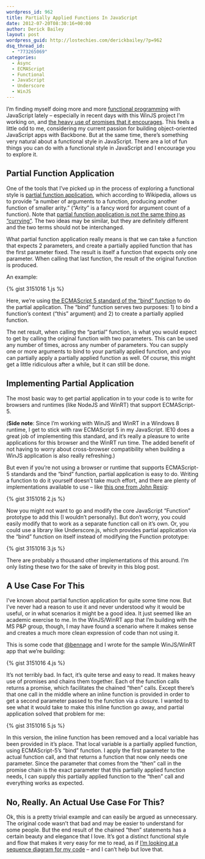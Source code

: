 ```yaml
---
wordpress_id: 962
title: Partially Applied Functions In JavaScript
date: 2012-07-20T08:30:16+00:00
author: Derick Bailey
layout: post
wordpress_guid: http://lostechies.com/derickbailey/?p=962
dsq_thread_id:
  - "773265069"
categories:
  - Async
  - ECMAScript
  - Functional
  - JavaScript
  - Underscore
  - WinJS
---
```

I&#8217;m finding myself doing more and more [functional programming](http://en.wikipedia.org/wiki/Functional_programming) with JavaScript lately &#8211; especially in recent days with this WinJS project I&#8217;m working on, and [the heavy use of promises that it encourages](https://lostechies.com/derickbailey/2012/07/19/want-to-build-win8winjs-apps-you-need-to-understand-promises/). This feels a little odd to me, considering my current passion for building object-oriented JavaScript apps with Backbone. But at the same time, there&#8217;s something very natural about a functional style in JavaScript. There are a lot of fun things you can do with a functional style in JavaScript and I encourage you to explore it.

## Partial Function Application

One of the tools that I&#8217;ve picked up in the process of exploring a functional style is [partial function application](http://en.wikipedia.org/wiki/Partial_application), which according to Wikipedia, allows us to provide &#8220;a number of arguments to a function, producing another function of smaller arity.&#8221; (&#8220;Arity&#8221; is a fancy word for argument count of a function). Note that [partial function application is not the same thing as &#8220;currying&#8221;](http://msmvps.com/blogs/jon_skeet/archive/2012/01/30/currying-vs-partial-function-application.aspx). The two ideas may be similar, but they are definitely different and the two terms should not be interchanged.

What partial function application really means is that we can take a function that expects 2 parameters, and create a partially applied function that has the first parameter fixed. The result is itself a function that expects only one parameter. When calling that last function, the result of the original function is produced.

An example:

{% gist 3151016 1.js %}

Here, we&#8217;re using [the ECMAScript 5 standard of the &#8220;bind&#8221; function](https://developer.mozilla.org/en/JavaScript/Reference/Global_Objects/Function/bind) to do the partial application. The &#8220;bind&#8221; function serves two purposes: 1) to bind a function&#8217;s context (&#8220;this&#8221; argument) and 2) to create a partially applied function. 

The net result, when calling the &#8220;partial&#8221; function, is what you would expect to get by calling the original function with two parameters. This can be used any number of times, across any number of parameters. You can supply one or more arguments to bind to your partially applied function, and you can partially apply a partially applied function as well. Of course, this might get a little ridiculous after a while, but it can still be done.

## Implementing Partial Application 

The most basic way to get partial application in to your code is to write for browsers and runtimes (like NodeJS and WinRT) that support ECMAScript-5. 

(**Side note**: Since I&#8217;m working with WinJS and WinRT in a Windows 8 runtime, I get to stick with raw ECMAScript 5 in my JavaScript. IE10 does a great job of implementing this standard, and it&#8217;s really a pleasure to write applications for this browser and the WinRT run time. The added benefit of not having to worry about cross-browser compatibility when building a WinJS application is also really refreshing.) 

But even if you&#8217;re not using a browser or runtime that supports ECMAScript-5 standards and the &#8220;bind&#8221; function, partial application is easy to do. Writing a function to do it yourself doesn&#8217;t take much effort, and there are plenty of implementations available to use &#8211; like [this one from John Resig](http://ejohn.org/blog/partial-functions-in-javascript/):

{% gist 3151016 2.js %}

Now you might not want to go and modify the core JavaScript &#8220;Function&#8221; prototype to add this (I wouldn&#8217;t personally). But don&#8217;t worry, you could easily modify that to work as a separate function call on it&#8217;s own. Or, you could use a library like Underscore.js, which provides partial application via the &#8220;bind&#8221; function on itself instead of modifying the Function prototype:

{% gist 3151016 3.js %}

There are probably a thousand other implementations of this around. I&#8217;m only listing these two for the sake of brevity in this blog post.

## A Use Case For This

I&#8217;ve known about partial function application for quite some time now. But I&#8217;ve never had a reason to use it and never understood why it would be useful, or in what scenarios it might be a good idea. It just seemed like an academic exercise to me. In the WinJS/WinRT app that I&#8217;m building with the MS P&P group, though, I may have found a scenario where it makes sense and creates a much more clean expression of code than not using it.

This is some code that [@bennage](https://twitter.com/bennage) and I wrote for the sample WinJS/WinRT app that we&#8217;re building:

{% gist 3151016 4.js %}

It&#8217;s not terribly bad. In fact, it&#8217;s quite terse and easy to read. It makes heavy use of promises and chains them together. Each of the function calls returns a promise, which facilitates the chained &#8220;then&#8221; calls. Except there&#8217;s that one call in the middle where an inline function is provided in order to get a second parameter passed to the function via a closure. I wanted to see what it would take to make this inline function go away, and partial application solved that problem for me:

{% gist 3151016 5.js %}

In this version, the inline function has been removed and a local variable has been provided in it&#8217;s place. That local variable is a partially applied function, using ECMAScript-5&#8217;s &#8220;bind&#8221; function. I apply the first parameter to the actual function call, and that returns a function that now only needs one parameter. Since the parameter that comes from the &#8220;then&#8221; call in the promise chain is the exact parameter that this partially applied function needs, I can supply this partially applied function to the &#8220;then&#8221; call and everything works as expected.

## No, Really. An Actual Use Case For This?

Ok, this is a pretty trivial example and can easily be argued as unnecessary. The original code wasn&#8217;t that bad and may be easier to understand for some people. But the end result of the chained &#8220;then&#8221; statements has a certain beauty and elegance that I love. It&#8217;s got a distinct functional style and flow that makes it very easy for me to read, as if [I&#8217;m looking at a sequence diagram for my code](https://lostechies.com/derickbailey/2012/05/10/modeling-explicit-workflow-with-code-in-javascript-and-backbone-apps/) &#8211; and I can&#8217;t help but love that.
